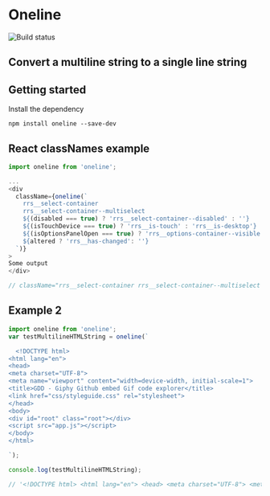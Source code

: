 # Oneline

![Build status](https://api.travis-ci.org/benbowes/oneline.svg?branch=master)

Convert a multiline string to a single line string
---

## Getting started

Install the dependency

`npm install oneline --save-dev`

## React classNames example

```js
import oneline from 'oneline';

...
<div
  className={oneline(`
    rrs__select-container
    rrs__select-container--multiselect
    ${(disabled === true) ? 'rrs__select-container--disabled' : ''}
    ${(isTouchDevice === true) ? 'rrs__is-touch' : 'rrs__is-desktop'}
    ${(isOptionsPanelOpen === true) ? 'rrs__options-container--visible' : ''}
    ${altered ? 'rrs__has-changed': ''}
  `)}
>
Some output
</div>

// className="rrs__select-container rrs__select-container--multiselect rrs__is-desktop rrs__options-container--visible"
```

## Example 2

```js
import oneline from 'oneline';
var testMultilineHTMLString = oneline(`

  <!DOCTYPE html>
<html lang="en">
<head>
<meta charset="UTF-8">
<meta name="viewport" content="width=device-width, initial-scale=1">
<title>GDD - Giphy Github embed Gif code explorer</title>
<link href="css/styleguide.css" rel="stylesheet">
</head>
<body>
<div id="root" class="root"></div>
<script src="app.js"></script>
</body>
</html>

`);

console.log(testMultilineHTMLString);

// '<!DOCTYPE html> <html lang="en"> <head> <meta charset="UTF-8"> <meta name="viewport" content="width=device-width, initial-scale=1"> <title>GDD - Giphy Github embed Gif code explorer</title> <link href="css/styleguide.css" rel="stylesheet"> </head> <body> <div id="root" class="root"></div> <script src="app.js"></script> </body> </html>'
```
